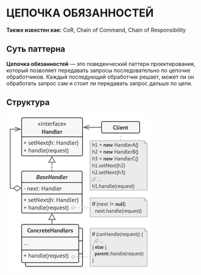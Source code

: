 ЦЕПОЧКА ОБЯЗАННОСТЕЙ
========

**Также известен как:** CoR, Chain of Command, Chain of Responsibility

## Суть паттерна

**Цепочка обязанностей** — это поведенческий паттерн проектирования, который позволяет передавать запросы последовательно по цепочке обработчиков. Каждый последующий обработчик решает, может ли он обработать запрос сам и стоит ли передавать запрос дальше по цепи.

## Структура

![Структура](image\structure.png)